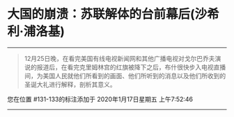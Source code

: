 # 大国的崩溃：苏联解体的台前幕后(沙希利·浦洛基)

---

> 12月25日晚，在看完美国有线电视新闻网和其他广播电视对戈尔巴乔夫演说的报道后，在看完克里姆林宫的红旗被降下之后，布什很快步入电视直播间，为美国人民就他们所看到的画面、他们所听到的消息以及他们所收到的圣诞大礼进行解释，剖析其意义。

您在位置 #131-133的标注添加于 2020年1月17日星期五 上午7:52:46

---

